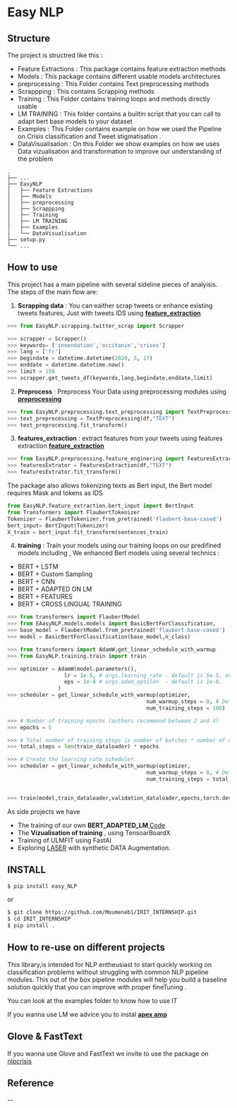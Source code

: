 # Easy NLP 


## Structure


The project is structred like this : 


- Feature Extractions : This package contains feature extraction methods
- Models : This package contains different usable models architectures 
- preprocessing : This Folder contains Text preprocessing methods 
- Scrappping : This contains Scrapping methods  
- Training : This Folder contains training loops and methods directly usable 
- LM TRAINING : This folder contains a builtin script that you can call to adapt bert base models to your dataset
- Examples : This Folder contains example on how we used the Pipeline on Crisis classification and Tweet stigmatisation  .
- DataVisualisation : On this Folder we show examples on how we uses Data vizualisation and transformation to improve our understanding of the problem 

```
.
├── ...
├── EasyNLP
│   ├── Feature Extractions
│   ├── Models
│   ├── preprocessing
│   ├── Scrappping
│   ├── Training 
│   ├── LM TRAINING
│   ├── Examples 
|   └── DataVisualisation
├── setup.py
└── ...
```





## How to use

This project has a main pipeline with several sideline pieces of analyisis. The steps of the main flow are:

1. __Scrapping data__ : You can eaither scrap tweets or enhance existing tweets features, Just with tweets IDS using [__feature_extraction__](Easy_NLP/scrapping)

```python 
>>> from EasyNLP.scrapping.twitter_scrap import Scrapper

>>> scrapper = Scrapper()
>>> keywords= ['innondation','occitanie','crises']
>>> lang = ['fr']
>>> begindate = datetime.datetime(2020, 5, 17)
>>> enddate = datetime.datetime.now()
>>> limit = 150
>>> scrapper.get_tweets_df(keywords,lang,begindate,enddate,limit)
```

2. __Preprocess__ : Preprocess Your Data using preprocessing modules using [__preprocessing__](Easy_NLP/preprocessing)


```python 
>>> from EasyNLP.preprocessing.text_preprocessing import TextPreprocessing
>>> text_preprocessing = TextPreprocessing(df,"TEXT")
>>> text_preprocessing.fit_transform()
```




3. __features_extraction__ : extract features from your tweets using features extraction [__feature_extraction__](Easy_NLP/feature_extraction)

```python 
>>> from EasyNLP.preprocessing.feature_enginering import FeaturesExtraction
>>> featuresExtrator = FeaturesExtraction(df,"TEXT")
>>> featuresExtrator.fit_transform()
```

The package also allows tokenizing texts as Bert input, the Bert model requires Mask and tokens as IDS 

```python
from EasyNLP.feature_extraction.bert_input import BertInput
from Transformers import FlaubertTokenizer
Tokenizer = FlaubertTokenizer.from_pretrained('flaubert-base-cased')
bert_input= BertInput(Tokenizer)
X_train = bert_input.fit_transform(sentences_train)
```


4. __training__ : Train your models using our training loops on our predifined models including ,
We enhanced Bert models using several technics : 
-   BERT + LSTM
-   BERT + Custom Sampling 
-   BERT + CNN
-   BERT + ADAPTED ON LM 
-   BERT + FEATURES
-   BERT + CROSS LINGUAL TRAINING 

```python 
>>> from transformers import FlaubertModel
>>> from EAasyNLP.models.models import BasicBertForClassification,
>>> base_model = FlaubertModel.from_pretrained('flaubert-base-cased')
>>> model = BasicBertForClassification(base_model,n_class)
```


```python
>>> from transformers import AdamW,get_linear_schedule_with_warmup
>>> from EasyNLP.training.train import train

>>> optimizer = AdamW(model.parameters(),
                  lr = 1e-5, # args.learning_rate - default is 5e-5, our notebook had 2e-5
                  eps = 1e-8 # args.adam_epsilon  - default is 1e-8.
                )
>>> scheduler = get_linear_schedule_with_warmup(optimizer, 
                                            num_warmup_steps = 0, # Default value in run_glue.py
                                            num_training_steps = 100)

>>> # Number of training epochs (authors recommend between 2 and 4)
>>> epochs = 5

>>> # Total number of training steps is number of batches * number of epochs.
>>> total_steps = len(train_dataloader) * epochs 

>>> # Create the learning rate scheduler.
>>> scheduler = get_linear_schedule_with_warmup(optimizer, 
                                            num_warmup_steps = 0, # Default value in run_glue.py
                                            num_training_steps = total_steps)


>>> train(model,train_dataloader,validation_dataloader,epochs,torch.device('cuda'),optimizer,scheduler,criterion)
```


As side projects we have

- The training of our own __BERT_ADAPTED_LM__,[Code](Codes/deep_learning/1_design/2_word_embedding_train.ipynb)
- The __Vizualisation of training__ , using TensoarBoardX 
- Training of ULMFIT using FastAI
- Exploring [LASER](https://engineering.fb.com/ai-research/laser-multilingual-sentence-embeddings/) with synthetic DATA Augmentation.

  
## INSTALL 
```bash
$ pip install easy_NLP
```

or 

```bash
$ git clone https://github.com/Moumeneb1/IRIT_INTERNSHIP.git
$ cd IRIT_INTERNSHIP
$ pip install .
```


## How to re-use on different projects

This library,is intended for NLP entheusiast to start quickly working on classification problems without struggling with common NLP pipeline modules. This out of the box pipeline modules will help you build a baseline solution quickly that you can improve with proper fineTuning .

You can look at the examples folder to know how to use IT 

If you wanna use LM we advice you to instal [__apex amp__](https://github.com/NVIDIA/apex.git) 


## Glove & FastText

If you wanna use Glove and FastText we invite to use the package on [nlpcrisis](https://github.com/benamarazitoune/nlpcrisis)
## Reference

--
